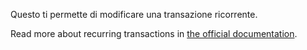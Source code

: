 Questo ti permette di modificare una transazione ricorrente.

Read more about recurring transactions in [the official documentation](https://docs.firefly-iii.org/advanced-concepts/recurring).